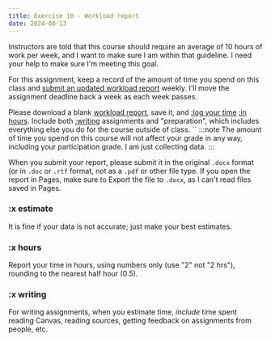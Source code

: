 ```yaml
---
title: Exercise 10 - Workload report
date: 2024-08-13
---
```


Instructors are told that this course should require an average of 10 hours of work per week, and I want to make sure I am within that guideline. I need your help to make sure I'm meeting this goal.

For this assignment, keep a record of the amount of time you spend on this class and [submit an updated workload report](https://canvas.nus.edu.sg/courses/66393/assignments/124142) weekly. I'll move the assignment deadline back a week as each week passes.

Please download a blank [workload report](https://raw.githubusercontent.com/jfrome1/ntw2029/main/public/downloads/2410-NTW2029workload.docx), save it, and [:log your time](#x-estimate) [:in hours](#x-hours). Include both [:writing](#x-writing) assignments and "preparation", which includes everything else you do for the course outside of class.
``
:::note
The amount of time you spend on this course will not affect your grade in any way, including your participation grade. I am just collecting data.
:::

When you submit your report, please submit it in the original `.docx` format (or in `.doc` or `.rtf` format, not as a `.pdf` or other file type. If you open the report in Pages, make sure to Export the file to `.docx`, as I can't read files saved in Pages.

### :x estimate

It is fine if your data is not accurate; just make your best estimates.

### :x hours

Report your time in hours, using numbers only (use "2" not "2 hrs"), rounding to the nearest half hour (0.5).

### :x writing

For writing assignments, when you estimate time, _include_ time spent reading Canvas, reading sources, getting feedback on assignments from people, etc.

